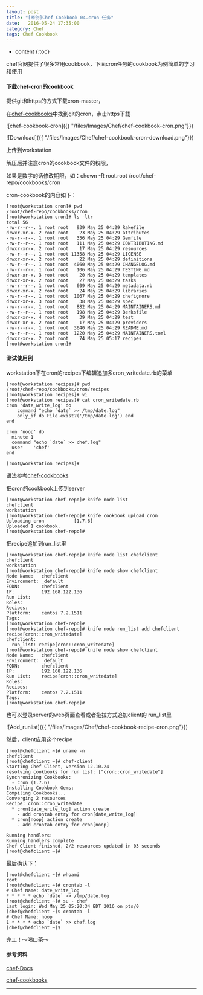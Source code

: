 ```yaml
---
layout: post
title: "[原创]Chef Cookbook 04.cron 任务"
date:   2016-05-24 17:35:00
category: Chef
tags: Chef Cookbook 
---
```


* content
{:toc}

chef官网提供了很多常用cookbook，下面cron任务的cookbook为例简单的学习和使用





#### 下载chef-cron的cookbook

提供git和https的方式下载cron-master，

在[chef-cookbooks](https://github.com/chef-cookbooks)中找到git的cron，点击https下载

![chef-cookbook-cron]({{ "/files/Images/Chef/chef-cookbook-cron.png"}}) 


![Download]({{ "/files/Images/Chef/chef-cookbook-cron-download.png"}}) 


上传到workstation

解压后并注意cron的cookbook文件的权限，

如果是数字的话修改期限，如：chown -R root.root /root/chef-repo/cookbooks/cron

cron-cookbook的内容如下：

	[root@workstation cron]# pwd
	/root/chef-repo/cookbooks/cron
	[root@workstation cron]# ls -ltr
	total 56
	-rw-r--r--. 1 root root   939 May 25 04:29 Rakefile
	drwxr-xr-x. 2 root root    23 May 25 04:29 attributes
	-rw-r--r--. 1 root root   356 May 25 04:29 Gemfile
	-rw-r--r--. 1 root root   111 May 25 04:29 CONTRIBUTING.md
	drwxr-xr-x. 2 root root    17 May 25 04:29 resources
	-rw-r--r--. 1 root root 11358 May 25 04:29 LICENSE
	drwxr-xr-x. 2 root root    22 May 25 04:29 definitions
	-rw-r--r--. 1 root root  4060 May 25 04:29 CHANGELOG.md
	-rw-r--r--. 1 root root   106 May 25 04:29 TESTING.md
	drwxr-xr-x. 3 root root    20 May 25 04:29 templates
	drwxr-xr-x. 2 root root    27 May 25 04:29 tasks
	-rw-r--r--. 1 root root   609 May 25 04:29 metadata.rb
	drwxr-xr-x. 2 root root    24 May 25 04:29 libraries
	-rw-r--r--. 1 root root  1067 May 25 04:29 chefignore
	drwxr-xr-x. 3 root root    38 May 25 04:29 spec
	-rw-r--r--. 1 root root   882 May 25 04:29 MAINTAINERS.md
	-rw-r--r--. 1 root root   198 May 25 04:29 Berksfile
	drwxr-xr-x. 4 root root    39 May 25 04:29 test
	drwxr-xr-x. 2 root root    17 May 25 04:29 providers
	-rw-r--r--. 1 root root  3640 May 25 04:29 README.md
	-rw-r--r--. 1 root root  1220 May 25 04:29 MAINTAINERS.toml
	drwxr-xr-x. 2 root root    74 May 25 05:17 recipes
	[root@workstation cron]#

#### 测试使用例

workstation下在cron的recipes下编辑追加多cron_writedate.rb的菜单

	[root@workstation recipes]# pwd
	/root/chef-repo/cookbooks/cron/recipes
	[root@workstation recipes]# vi
	[root@workstation recipes]# cat cron_writedate.rb 
	cron 'date_write_log' do
	    command "echo `date` >> /tmp/date.log"
	    only_if do File.exist?('/tmp/date.log') end 
	end

	cron 'noop' do
	  minute 1 
	  command "echo `date` >> chef.log"
	  user    'chef'
	end

	[root@workstation recipes]# 


语法参考[chef-cookbooks](https://github.com/chef-cookbooks)

把cron的cookbook上传到server

	[root@workstation chef-repo]# knife node list
	chefclient
	workstation
	[root@workstation chef-repo]# knife cookbook upload cron
	Uploading cron           [1.7.6]
	Uploaded 1 cookbook.
	[root@workstation chef-repo]# 

把recipe追加到run_list里

	[root@workstation chef-repo]# knife node list chefclient
	chefclient
	workstation
	[root@workstation chef-repo]# knife node show chefclient
	Node Name:   chefclient
	Environment: _default
	FQDN:        chefclient
	IP:          192.168.122.136
	Run List:    
	Roles:       
	Recipes:     
	Platform:    centos 7.2.1511
	Tags:        
	[root@workstation chef-repo]# 
	[root@workstation chef-repo]# knife node run_list add chefclient recipe[cron::cron_writedate]
	chefclient:
	  run_list: recipe[cron::cron_writedate]
	[root@workstation chef-repo]# knife node show chefclient
	Node Name:   chefclient
	Environment: _default
	FQDN:        chefclient
	IP:          192.168.122.136
	Run List:    recipe[cron::cron_writedate]
	Roles:       
	Recipes:     
	Platform:    centos 7.2.1511
	Tags:        
	[root@workstation chef-repo]# 

也可以登录server的web页面查看或者拖拉方式追加client的 run_list里

![Add_runlist]({{ "/files/Images/Chef/chef-cookbook-recipe-cron.png"}}) 

然后，client应用这个recipe

	[root@chefclient ~]# uname -n
	chefclient
	[root@chefclient ~]# chef-client
	Starting Chef Client, version 12.10.24
	resolving cookbooks for run list: ["cron::cron_writedate"]
	Synchronizing Cookbooks:
	  - cron (1.7.6)
	Installing Cookbook Gems:
	Compiling Cookbooks...
	Converging 2 resources
	Recipe: cron::cron_writedate
	  * cron[date_write_log] action create
	    - add crontab entry for cron[date_write_log]
	  * cron[noop] action create
	    - add crontab entry for cron[noop]

	Running handlers:
	Running handlers complete
	Chef Client finished, 2/2 resources updated in 03 seconds
	[root@chefclient ~]# 

最后确认下：


	[root@chefclient ~]# whoami
	root
	[root@chefclient ~]# crontab -l
	# Chef Name: date_write_log
	* * * * * echo `date` >> /tmp/date.log
	[root@chefclient ~]# su - chef
	Last login: Wed May 25 05:20:34 EDT 2016 on pts/0
	[chef@chefclient ~]$ crontab -l
	# Chef Name: noop
	1 * * * * echo `date` >> chef.log
	[chef@chefclient ~]$ 

完工！～喝口茶～


#### 参考资料

[chef-Docs](https://docs.chef.io)

[chef-cookbooks](https://github.com/chef-cookbooks)



---

